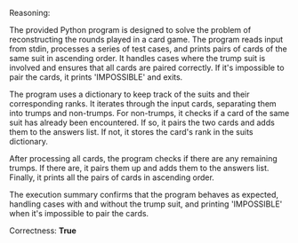 Reasoning:

The provided Python program is designed to solve the problem of reconstructing the rounds played in a card game. The program reads input from stdin, processes a series of test cases, and prints pairs of cards of the same suit in ascending order. It handles cases where the trump suit is involved and ensures that all cards are paired correctly. If it's impossible to pair the cards, it prints 'IMPOSSIBLE' and exits.

The program uses a dictionary to keep track of the suits and their corresponding ranks. It iterates through the input cards, separating them into trumps and non-trumps. For non-trumps, it checks if a card of the same suit has already been encountered. If so, it pairs the two cards and adds them to the answers list. If not, it stores the card's rank in the suits dictionary.

After processing all cards, the program checks if there are any remaining trumps. If there are, it pairs them up and adds them to the answers list. Finally, it prints all the pairs of cards in ascending order.

The execution summary confirms that the program behaves as expected, handling cases with and without the trump suit, and printing 'IMPOSSIBLE' when it's impossible to pair the cards.

Correctness: **True**